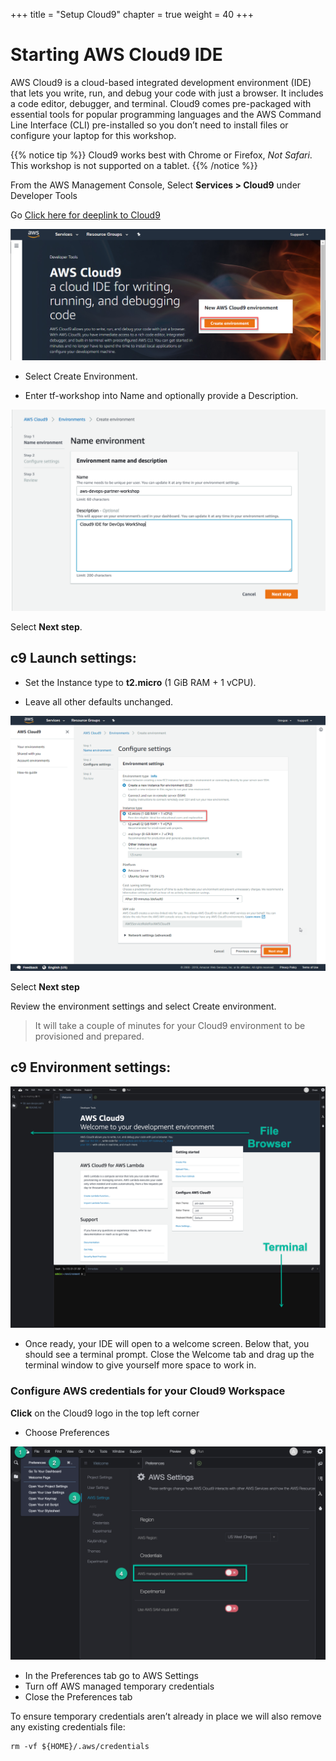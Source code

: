 +++
title = "Setup Cloud9"
chapter = true
weight = 40
+++

# Starting AWS Cloud9 IDE

AWS Cloud9 is a cloud-based integrated development environment (IDE) that lets you write, run, and debug your code with just a browser. It includes a code editor, debugger, and terminal. Cloud9 comes pre-packaged with essential tools for popular programming languages and the AWS Command Line Interface (CLI) pre-installed so you don’t need to install files or configure your laptop for this workshop.

{{% notice tip %}}
Cloud9 works best with Chrome or Firefox, *Not Safari*. This workshop is not supported on a tablet.
{{% /notice %}}

From the AWS Management Console, Select **Services > Cloud9** under Developer Tools

Go [Click here for deeplink to Cloud9](https://us-east-1.console.aws.amazon.com/cloud9/home/product)

![c9.1](images/c9-step1.png)

- Select Create Environment.

- Enter tf-workshop into Name and optionally provide a Description.

![c9.2](images/c9-step2.png)

Select **Next step**.

## c9 Launch settings:

- Set the Instance type to **t2.micro** (1 GiB RAM + 1 vCPU).

- Leave all other defaults unchanged.

![c9.3](images/c9-step3.png)


Select **Next step**

Review the environment settings and select Create environment. 

> It will take a couple of minutes for your Cloud9 environment to be provisioned and prepared.

## c9 Environment settings:

![c9.4](images/c9-step4.png)

- Once ready, your IDE will open to a welcome screen. Below that, you should see a terminal prompt. Close the Welcome tab and drag up the terminal window to give yourself more space to work in.

### Configure AWS credentials for your Cloud9 Workspace

**Click** on the Cloud9 logo in the top left corner

- Choose Preferences

![c9.4](images/c9-step5.png)

  - In the Preferences tab go to AWS Settings
  - Turn off AWS managed temporary credentials
  - Close the Preferences tab

To ensure temporary credentials aren’t already in place we will also remove any existing credentials file:

```
rm -vf ${HOME}/.aws/credentials
```



